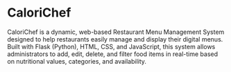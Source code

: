 # CaloriChef
CaloriChef is a dynamic, web-based Restaurant Menu Management System designed to help restaurants easily manage and display their digital menus. Built with Flask (Python), HTML, CSS, and JavaScript, this system allows administrators to add, edit, delete, and filter food items in real-time based on nutritional values, categories, and availability.
